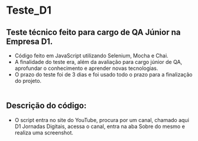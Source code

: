 # Teste_D1
## Teste técnico feito para cargo de QA Júnior na Empresa D1.

- Código feito em JavaScript utilizando Selenium, Mocha e Chai. <br>
- A finalidade do teste era, além da avaliação para cargo júnior de QA, aprofundar o conhecimento e aprender novas tecnologias.
- O prazo do teste foi de 3 dias e foi usado todo o prazo para a finalização do projeto. <br><br>
## Descrição do código:
- O script entra no site do YouTube, procura por um canal, chamado aqui D1 Jornadas Digitais, acessa o canal, entra na aba Sobre do mesmo e realiza uma screenshot.
